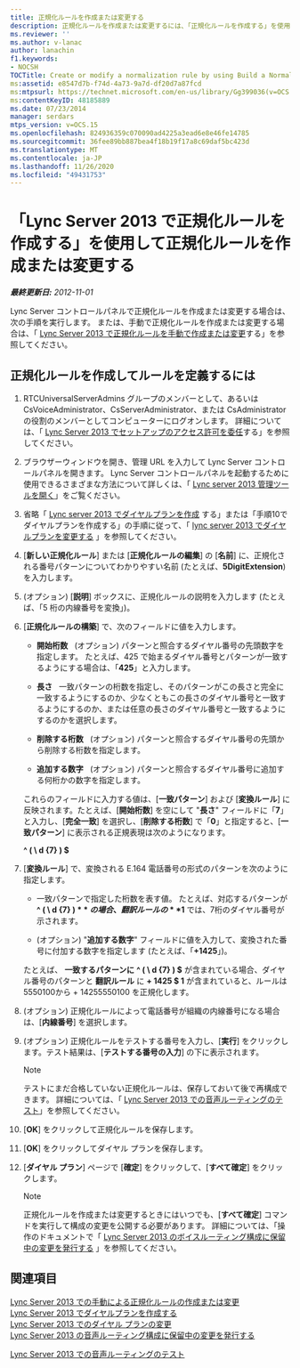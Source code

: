 ```yaml
---
title: 正規化ルールを作成または変更する
description: 正規化ルールを作成または変更するには、「正規化ルールを作成する」を使用します。
ms.reviewer: ''
ms.author: v-lanac
author: lanachin
f1.keywords:
- NOCSH
TOCTitle: Create or modify a normalization rule by using Build a Normalization Rule
ms:assetid: e8547d7b-f74d-4a73-9a7d-df20d7a87fcd
ms:mtpsurl: https://technet.microsoft.com/en-us/library/Gg399036(v=OCS.15)
ms:contentKeyID: 48185889
ms.date: 07/23/2014
manager: serdars
mtps_version: v=OCS.15
ms.openlocfilehash: 824936359c070090ad4225a3ead6e8e46fe14785
ms.sourcegitcommit: 36fee89bb887bea4f18b19f17a8c69daf5bc423d
ms.translationtype: MT
ms.contentlocale: ja-JP
ms.lasthandoff: 11/26/2020
ms.locfileid: "49431753"
---
```

# <a name="create-or-modify-a-normalization-rule-by-using-build-a-normalization-rule-in-lync-server-2013"></a>「Lync Server 2013 で正規化ルールを作成する」を使用して正規化ルールを作成または変更する

<div data-xmlns="http://www.w3.org/1999/xhtml">

<div class="topic" data-xmlns="http://www.w3.org/1999/xhtml" data-msxsl="urn:schemas-microsoft-com:xslt" data-cs="https://msdn.microsoft.com/">

<div data-asp="https://msdn2.microsoft.com/asp">



</div>

<div id="mainSection">

<div id="mainBody">

<span> </span>

_**最終更新日:** 2012-11-01_

Lync Server コントロールパネルで正規化ルールを作成または変更する場合は、次の手順を実行します。 または、手動で正規化ルールを作成または変更する場合は、「 [Lync Server 2013 で正規化ルールを手動で作成または変更](lync-server-2013-create-or-modify-a-normalization-rule-manually.md)する」を参照してください。

<div>

## <a name="to-define-a-rule-by-using-build-a-normalization-rule"></a>正規化ルールを作成してルールを定義するには

1.  RTCUniversalServerAdmins グループのメンバーとして、あるいは CsVoiceAdministrator、CsServerAdministrator、または CsAdministrator の役割のメンバーとしてコンピューターにログオンします。 詳細については、「 [Lync Server 2013 でセットアップのアクセス許可を委任](lync-server-2013-delegate-setup-permissions.md)する」を参照してください。

2.  ブラウザーウィンドウを開き、管理 URL を入力して Lync Server コントロールパネルを開きます。 Lync Server コントロールパネルを起動するために使用できるさまざまな方法について詳しくは、「 [Lync server 2013 管理ツールを開く](lync-server-2013-open-lync-server-administrative-tools.md)」をご覧ください。

3.  省略「 [Lync server 2013 でダイヤルプランを作成](lync-server-2013-create-a-dial-plan.md) する」または「手順10でダイヤルプランを作成する」の手順に従って、「 [lync server 2013 でダイヤルプランを変更する](lync-server-2013-modify-a-dial-plan.md) 」を参照してください。

4.  [**新しい正規化ルール**] または [**正規化ルールの編集**] の [**名前**] に、正規化される番号パターンについてわかりやすい名前 (たとえば、**5DigitExtension**) を入力します。

5.  (オプション) [**説明**] ボックスに、正規化ルールの説明を入力します (たとえば、「5 桁の内線番号を変換」)。

6.  [**正規化ルールの構築**] で、次のフィールドに値を入力します。
    
      - **開始桁数**   (オプション) パターンと照合するダイヤル番号の先頭数字を指定します。 たとえば、425 で始まるダイヤル番号とパターンが一致するようにする場合は、「**425**」と入力します。
    
      - **長さ**   一致パターンの桁数を指定し、そのパターンがこの長さと完全に一致するようにするのか、少なくともこの長さのダイヤル番号と一致するようにするのか、または任意の長さのダイヤル番号と一致するようにするのかを選択します。
    
      - **削除する桁数**   (オプション) パターンと照合するダイヤル番号の先頭から削除する桁数を指定します。
    
      - **追加する数字**   (オプション) パターンと照合するダイヤル番号に追加する何桁かの数字を指定します。
    
    これらのフィールドに入力する値は、[**一致パターン**] および [**変換ルール**] に反映されます。たとえば、[**開始桁数**] を空にして "**長さ**" フィールドに「**7**」と入力し、[**完全一致**] を選択し、[**削除する桁数**] で「**0**」と指定すると、[**一致パターン**] に表示される正規表現は次のようになります。
    
    **^ ( \\ d {7} ) $**

7.  [**変換ルール**] で、変換される E.164 電話番号の形式のパターンを次のように指定します。
    
      - 一致パターンで指定した桁数を表す値。 たとえば、対応するパターンが **^ ( \\ d {7} ) $** の場合、翻訳ルールの **$1** では、7桁のダイヤル番号が示されます。
    
      - (オプション) "**追加する数字**" フィールドに値を入力して、変換された番号に付加する数字を指定します (たとえば、「**+1425**」)。
    
    たとえば、 **一致するパターンに** **^ ( \\ d {7} ) $** が含まれている場合、ダイヤル番号のパターンと **翻訳ルール** に **+ 1425 $ 1** が含まれていると、ルールは5550100から + 14255550100 を正規化します。

8.  (オプション) 正規化ルールによって電話番号が組織の内線番号になる場合は、[**内線番号**] を選択します。

9.  (オプション) 正規化ルールをテストする番号を入力し、[**実行**] をクリックします。テスト結果は、[**テストする番号の入力**] の下に表示されます。
    
    <div>
    

    > [!NOTE]
    > テストにまだ合格していない正規化ルールは、保存しておいて後で再構成できます。 詳細については、「 <A href="lync-server-2013-test-voice-routing.md">Lync Server 2013 での音声ルーティングのテスト</A>」を参照してください。

    
    </div>

10. [**OK**] をクリックして正規化ルールを保存します。

11. [**OK**] をクリックしてダイヤル プランを保存します。

12. [**ダイヤル プラン**] ページで [**確定**] をクリックして、[**すべて確定**] をクリックします。
    
    <div>
    

    > [!NOTE]
    > 正規化ルールを作成または変更するときにはいつでも、[<STRONG>すべて確定</STRONG>] コマンドを実行して構成の変更を公開する必要があります。 詳細については、「操作のドキュメントで「 <A href="lync-server-2013-publish-pending-changes-to-the-voice-routing-configuration.md">Lync Server 2013 のボイスルーティング構成に保留中の変更を発行する</A> 」を参照してください。

    
    </div>

</div>

<div>

## <a name="see-also"></a>関連項目


[Lync Server 2013 での手動による正規化ルールの作成または変更](lync-server-2013-create-or-modify-a-normalization-rule-manually.md)  
[Lync Server 2013 でダイヤルプランを作成する](lync-server-2013-create-a-dial-plan.md)  
[Lync Server 2013 でのダイヤル プランの変更](lync-server-2013-modify-a-dial-plan.md)  
[Lync Server 2013 の音声ルーティング構成に保留中の変更を発行する](lync-server-2013-publish-pending-changes-to-the-voice-routing-configuration.md)  


[Lync Server 2013 での音声ルーティングのテスト](lync-server-2013-test-voice-routing.md)  
  

</div>

</div>

<span> </span>

</div>

</div>

</div>

